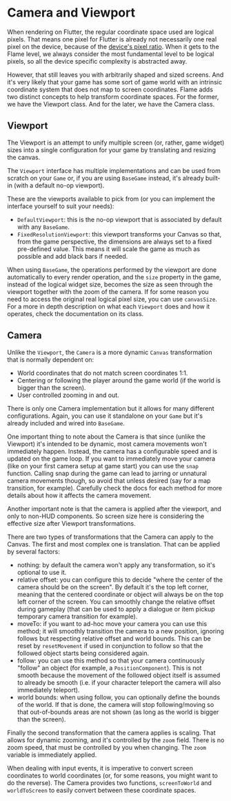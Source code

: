 # Camera and Viewport

When rendering on Flutter, the regular coordinate space used are logical pixels. That means one
pixel for Flutter is already not necessarily one real pixel on the device, because of the [device's
pixel ratio](https://api.flutter.dev/flutter/widgets/MediaQueryData/devicePixelRatio.html). When it
gets to the Flame level, we always consider the most fundamental level to be logical pixels, so all
the device specific complexity is abstracted away.

However, that still leaves you with arbitrarily shaped and sized screens. And it's very likely that
your game has some sort of game world with an intrinsic coordinate system that does not map to
screen coordinates. Flame adds two distinct concepts to help transform coordinate spaces. For the
former, we have the Viewport class. And for the later, we have the Camera class.

## Viewport

The Viewport is an attempt to unify multiple screen (or, rather, game widget) sizes into a single
configuration for your game by translating and resizing the canvas.

The `Viewport` interface has multiple implementations and can be used from scratch on your `Game`
or, if you are using `BaseGame` instead, it's already built-in (with a default no-op viewport).

These are the viewports available to pick from (or you can implement the interface yourself to suit
your needs):

 * `DefaultViewport`: this is the no-op viewport that is associated by default with any `BaseGame`.
 * `FixedResolutionViewport`: this viewport transforms your Canvas so that, from the game
   perspective, the dimensions are always set to a fixed pre-defined value. This means it will scale
   the game as much as possible and add black bars if needed.

When using `BaseGame`, the operations performed by the viewport are done automatically to every
render operation, and the `size` property in the game, instead of the logical widget size, becomes
the size as seen through the viewport together with the zoom of the camera. If for some reason you
need to access the original real logical pixel size, you can use `canvasSize`. For a more in depth
description on what each `Viewport` does and how it operates, check the documentation on its class.

## Camera

Unlike the `Viewport`, the `Camera` is a more dynamic `Canvas` transformation that is normally
dependent on:

 * World coordinates that do not match screen coordinates 1:1.
 * Centering or following the player around the game world (if the world is bigger than the screen).
 * User controlled zooming in and out.

There is only one Camera implementation but it allows for many different configurations. Again, you
can use it standalone on your `Game` but it's already included and wired into `BaseGame`.

One important thing to note about the Camera is that since (unlike the Viewport) it's intended to be
dynamic, most camera movements won't immediately happen. Instead, the camera has a configurable
speed and is updated on the game loop. If you want to immediately move your camera (like on your
first camera setup at game start) you can use the `snap` function. Calling snap during the game can
lead to jarring or unnatural camera movements though, so avoid that unless desired (say for a map
transition, for example). Carefully check the docs for each method for more details about how it
affects the camera movement.

Another important note is that the camera is applied after the viewport, and only to non-HUD
components. So screen size here is considering the effective size after Viewport transformations.

There are two types of transformations that the Camera can apply to the Canvas. The first and most
complex one is translation. That can be applied by several factors:

 * nothing: by default the camera won't apply any transformation, so it's optional to use it.
 * relative offset: you can configure this to decide "where the center of the camera should be on
   the screen". By default it's the top left corner, meaning that the centered coordinate or object
   will always be on the top left corner of the screen. You can smoothly change the relative offset
   during gameplay (that can be used to apply a dialogue or item pickup temporary camera transition
   for example).
 * moveTo: if you want to ad-hoc move your camera you can use this method; it will smoothly
   transition the camera to a new position, ignoring follows but respecting relative offset and
   world bounds. This can be reset by `resetMovement` if used in conjunction to follow so that the
   followed object starts being considered again.
 * follow: you can use this method so that your camera continuously "follow" an object (for example,
   a `PositionComponent`). This is not smooth because the movement of the followed object itself is
   assumed to already be smooth (i.e. if your character teleport the camera will also immediately
   teleport).
 * world bounds: when using follow, you can optionally define the bounds of the world. If that is
   done, the camera will stop following/moving so that out-of-bounds areas are not shown (as long as
   the world is bigger than the screen).

Finally the second transformation that the camera applies is scaling. That allows for dynamic
zooming, and it's controlled by the `zoom` field. There is no zoom speed, that must be controlled by
you when changing. The `zoom` variable is immediately applied.

When dealing with input events, it is imperative to convert screen coordinates to world coordinates
(or, for some reasons, you might want to do the reverse). The Camera provides two functions,
`screenToWorld` and `worldToScreen` to easily convert between these coordinate spaces.
